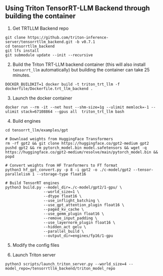 ## Using Triton TensorRT-LLM Backend through building the container

1. Get TRTLLM Backend repo
```
git clone https://github.com/triton-inference-server/tensorrtllm_backend.git -b v0.7.1
cd tensorrtllm_backend
git lfs install
git submodule update --init --recursive
```

2. Build the Triton TRT-LLM backend container (this will also install `tensorrt_llm` automatically) but building the container can take 25 minutes.

```
DOCKER_BUILDKIT=1 docker build -t triton_trt_llm -f dockerfile/Dockerfile.trt_llm_backend .
```

3. Launch the docker container
```
docker run --rm -it --net host --shm-size=1g --ulimit memlock=-1 --ulimit stack=67108864 --gpus all  triton_trt_llm bash
```

4. Build engines
```
cd tensorrt_llm/examples/gpt

# Download weights from HuggingFace Transformers
rm -rf gpt2 && git clone https://huggingface.co/gpt2-medium gpt2
pushd gpt2 && rm pytorch_model.bin model.safetensors && wget -q https://huggingface.co/gpt2-medium/resolve/main/pytorch_model.bin && popd

# Convert weights from HF Tranformers to FT format
python3 hf_gpt_convert.py -p 8 -i gpt2 -o ./c-model/gpt2 --tensor-parallelism 1 --storage-type float16

# Build TensorRT engines
python3 build.py --model_dir=./c-model/gpt2/1-gpu/ \
                 --world_size=1 \
                 --dtype float16 \
                 --use_inflight_batching \
                 --use_gpt_attention_plugin float16 \
                 --paged_kv_cache \
                 --use_gemm_plugin float16 \
                 --remove_input_padding \
                 --use_layernorm_plugin float16 \
                 --hidden_act gelu \
                 --parallel_build \
                 --output_dir=engines/fp16/1-gpu

```

5. Modify the config files

6. Launch Triton server
```
python3 scripts/launch_triton_server.py --world_size=4 --model_repo=/tensorrtllm_backend/triton_model_repo

```